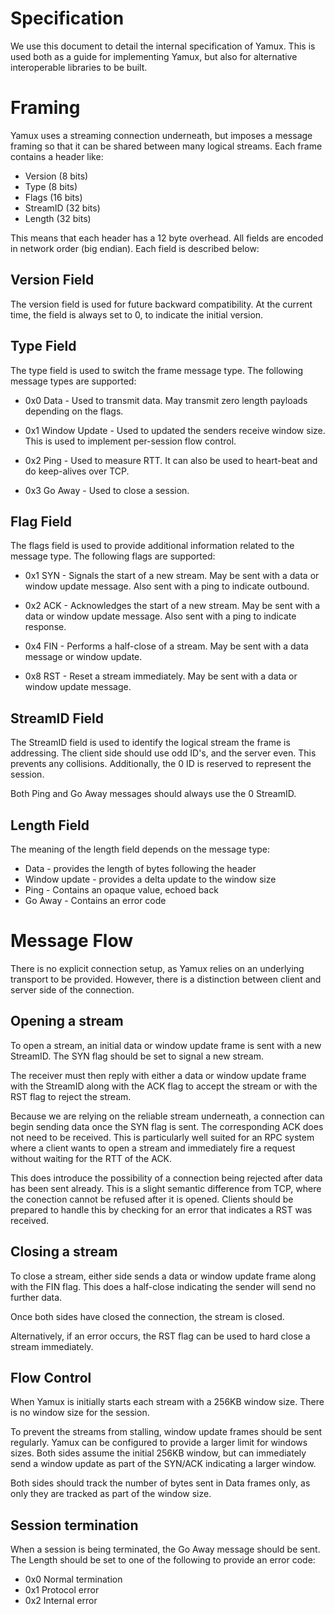 # Specification

We use this document to detail the internal specification of Yamux.
This is used both as a guide for implementing Yamux, but also for
alternative interoperable libraries to be built.

# Framing

Yamux uses a streaming connection underneath, but imposes a message
framing so that it can be shared between many logical streams. Each
frame contains a header like:

* Version (8 bits)
* Type (8 bits)
* Flags (16 bits)
* StreamID (32 bits)
* Length (32 bits)

This means that each header has a 12 byte overhead.
All fields are encoded in network order (big endian).
Each field is described below:

## Version Field

The version field is used for future backward compatibility. At the
current time, the field is always set to 0, to indicate the initial
version.

## Type Field

The type field is used to switch the frame message type. The following
message types are supported:

* 0x0 Data - Used to transmit data. May transmit zero length payloads
  depending on the flags.

* 0x1 Window Update - Used to updated the senders receive window size.
  This is used to implement per-session flow control.

* 0x2 Ping - Used to measure RTT. It can also be used to heart-beat
  and do keep-alives over TCP.

* 0x3 Go Away - Used to close a session.

## Flag Field

The flags field is used to provide additional information related
to the message type. The following flags are supported:

* 0x1 SYN - Signals the start of a new stream. May be sent with a data or
  window update message. Also sent with a ping to indicate outbound.

* 0x2 ACK - Acknowledges the start of a new stream. May be sent with a data
  or window update message. Also sent with a ping to indicate response.

* 0x4 FIN - Performs a half-close of a stream. May be sent with a data
  message or window update.

* 0x8 RST - Reset a stream immediately. May be sent with a data or
  window update message.

## StreamID Field

The StreamID field is used to identify the logical stream the frame
is addressing. The client side should use odd ID's, and the server even.
This prevents any collisions. Additionally, the 0 ID is reserved to represent
the session.

Both Ping and Go Away messages should always use the 0 StreamID.

## Length Field

The meaning of the length field depends on the message type:

* Data - provides the length of bytes following the header
* Window update - provides a delta update to the window size
* Ping - Contains an opaque value, echoed back
* Go Away - Contains an error code

# Message Flow

There is no explicit connection setup, as Yamux relies on an underlying
transport to be provided. However, there is a distinction between client
and server side of the connection.

## Opening a stream

To open a stream, an initial data or window update frame is sent
with a new StreamID. The SYN flag should be set to signal a new stream.

The receiver must then reply with either a data or window update frame
with the StreamID along with the ACK flag to accept the stream or with
the RST flag to reject the stream.

Because we are relying on the reliable stream underneath, a connection
can begin sending data once the SYN flag is sent. The corresponding
ACK does not need to be received. This is particularly well suited
for an RPC system where a client wants to open a stream and immediately
fire a request without waiting for the RTT of the ACK.

This does introduce the possibility of a connection being rejected
after data has been sent already. This is a slight semantic difference
from TCP, where the conection cannot be refused after it is opened.
Clients should be prepared to handle this by checking for an error
that indicates a RST was received.

## Closing a stream

To close a stream, either side sends a data or window update frame
along with the FIN flag. This does a half-close indicating the sender
will send no further data.

Once both sides have closed the connection, the stream is closed.

Alternatively, if an error occurs, the RST flag can be used to
hard close a stream immediately.

## Flow Control

When Yamux is initially starts each stream with a 256KB window size.
There is no window size for the session.

To prevent the streams from stalling, window update frames should be
sent regularly. Yamux can be configured to provide a larger limit for
windows sizes. Both sides assume the initial 256KB window, but can
immediately send a window update as part of the SYN/ACK indicating a
larger window.

Both sides should track the number of bytes sent in Data frames
only, as only they are tracked as part of the window size.

## Session termination

When a session is being terminated, the Go Away message should
be sent. The Length should be set to one of the following to
provide an error code:

* 0x0 Normal termination
* 0x1 Protocol error
* 0x2 Internal error
